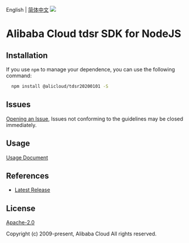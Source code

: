 English | [简体中文](README-CN.md)
![](https://aliyunsdk-pages.alicdn.com/icons/AlibabaCloud.svg)

# Alibaba Cloud tdsr SDK for NodeJS

## Installation
If you use `npm` to manage your dependence, you can use the following command:

```sh
  npm install @alicloud/tdsr20200101 -S
```

## Issues
[Opening an Issue](https://github.com/aliyun/alibabacloud-typescript-sdk/issues/new), Issues not conforming to the guidelines may be closed immediately.

## Usage
[Usage Document](https://github.com/aliyun/alibabacloud-typescript-sdk/blob/master/docs/Usage-EN.md#quick-examples)

## References
* [Latest Release](https://github.com/aliyun/alibabacloud-typescript-sdk/)

## License
[Apache-2.0](http://www.apache.org/licenses/LICENSE-2.0)

Copyright (c) 2009-present, Alibaba Cloud All rights reserved.
